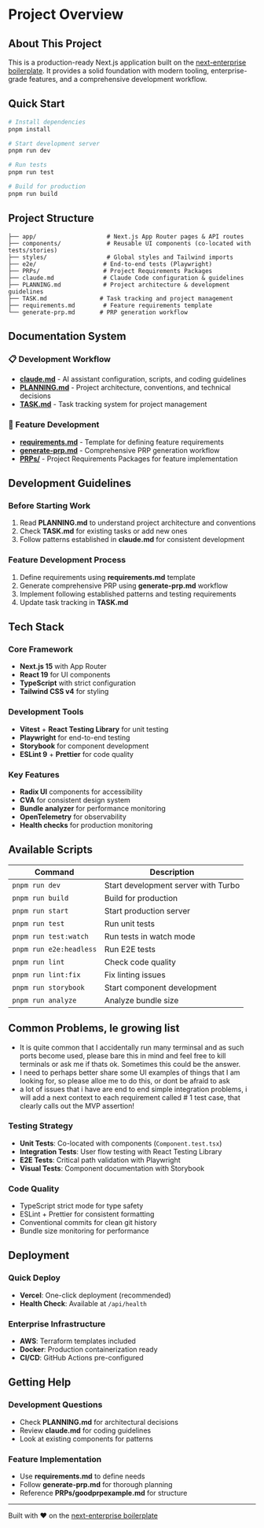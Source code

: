 # Project Overview

## About This Project

This is a production-ready Next.js application built on the [next-enterprise boilerplate](https://github.com/Blazity/next-enterprise). It provides a solid foundation with modern tooling, enterprise-grade features, and a comprehensive development workflow.

## Quick Start

```bash
# Install dependencies
pnpm install

# Start development server
pnpm run dev

# Run tests
pnpm run test

# Build for production
pnpm run build
```

## Project Structure

```
├── app/                    # Next.js App Router pages & API routes
├── components/             # Reusable UI components (co-located with tests/stories)
├── styles/                 # Global styles and Tailwind imports
├── e2e/                   # End-to-end tests (Playwright)
├── PRPs/                  # Project Requirements Packages
├── claude.md              # Claude Code configuration & guidelines
├── PLANNING.md            # Project architecture & development guidelines
├── TASK.md               # Task tracking and project management
├── requirements.md        # Feature requirements template
└── generate-prp.md       # PRP generation workflow
```

## Documentation System

### 📋 Development Workflow
- **[claude.md](./claude.md)** - AI assistant configuration, scripts, and coding guidelines
- **[PLANNING.md](./PLANNING.md)** - Project architecture, conventions, and technical decisions
- **[TASK.md](./TASK.md)** - Task tracking system for project management

### 🎯 Feature Development
- **[requirements.md](./requirements.md)** - Template for defining feature requirements
- **[generate-prp.md](./generate-prp.md)** - Comprehensive PRP generation workflow
- **[PRPs/](./PRPs/)** - Project Requirements Packages for feature implementation

## Development Guidelines

### Before Starting Work
1. Read **PLANNING.md** to understand project architecture and conventions
2. Check **TASK.md** for existing tasks or add new ones
3. Follow patterns established in **claude.md** for consistent development

### Feature Development Process
1. Define requirements using **requirements.md** template
2. Generate comprehensive PRP using **generate-prp.md** workflow
3. Implement following established patterns and testing requirements
4. Update task tracking in **TASK.md**

## Tech Stack

### Core Framework
- **Next.js 15** with App Router
- **React 19** for UI components  
- **TypeScript** with strict configuration
- **Tailwind CSS v4** for styling

### Development Tools
- **Vitest** + **React Testing Library** for unit testing
- **Playwright** for end-to-end testing
- **Storybook** for component development
- **ESLint 9** + **Prettier** for code quality

### Key Features
- **Radix UI** components for accessibility
- **CVA** for consistent design system
- **Bundle analyzer** for performance monitoring
- **OpenTelemetry** for observability
- **Health checks** for production monitoring

## Available Scripts

| Command | Description |
|---------|-------------|
| `pnpm run dev` | Start development server with Turbo |
| `pnpm run build` | Build for production |
| `pnpm run start` | Start production server |
| `pnpm run test` | Run unit tests |
| `pnpm run test:watch` | Run tests in watch mode |
| `pnpm run e2e:headless` | Run E2E tests |
| `pnpm run lint` | Check code quality |
| `pnpm run lint:fix` | Fix linting issues |
| `pnpm run storybook` | Start component development |
| `pnpm run analyze` | Analyze bundle size |

## Common Problems, le growing list

 - It is quite common that I accidentally run many terminsal and as such ports become used, please bare this in mind and feel free to kill terminals or ask me if thats ok. Sometimes this could be the answer.
  - I need to perhaps better share some UI examples of things that I am looking for, so please alloe me to do this, or dont be afraid to ask
   - a lot of issues that i have are end to end simple integration problems, i will add a next context to each requirement called # 1 test case, that clearly calls out the MVP assertion! 

### Testing Strategy
- **Unit Tests**: Co-located with components (`Component.test.tsx`)
- **Integration Tests**: User flow testing with React Testing Library
- **E2E Tests**: Critical path validation with Playwright
- **Visual Tests**: Component documentation with Storybook

### Code Quality
- TypeScript strict mode for type safety
- ESLint + Prettier for consistent formatting
- Conventional commits for clean git history
- Bundle size monitoring for performance

## Deployment

### Quick Deploy
- **Vercel**: One-click deployment (recommended)
- **Health Check**: Available at `/api/health`

### Enterprise Infrastructure
- **AWS**: Terraform templates included
- **Docker**: Production containerization ready
- **CI/CD**: GitHub Actions pre-configured

## Getting Help

### Development Questions
- Check **PLANNING.md** for architectural decisions
- Review **claude.md** for coding guidelines
- Look at existing components for patterns

### Feature Implementation
- Use **requirements.md** to define needs
- Follow **generate-prp.md** for thorough planning
- Reference **PRPs/goodprpexample.md** for structure

---

Built with ❤️ on the [next-enterprise boilerplate](./README.md)